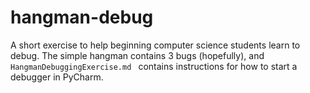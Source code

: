 # hangman-debug
A short exercise to help beginning computer science students learn to debug. The simple hangman contains 3 bugs (hopefully), and  `HangmanDebuggingExercise.md ` contains instructions for how to start a debugger in PyCharm.
